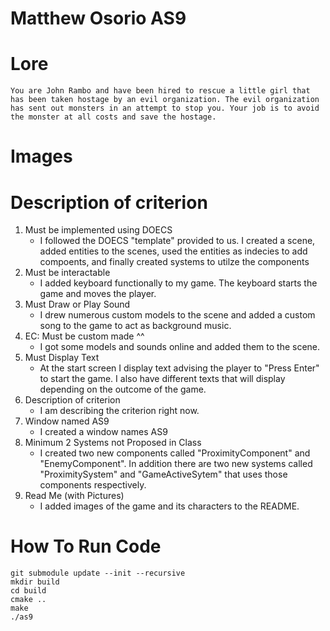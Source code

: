 # Matthew Osorio AS9

# Lore
    You are John Rambo and have been hired to rescue a little girl that has been taken hostage by an evil organization. The evil organization has sent out monsters in an attempt to stop you. Your job is to avoid the monster at all costs and save the hostage.

# Images

# Description of criterion 

1. Must be implemented using DOECS
    - I followed the DOECS "template" provided to us. I created a scene, added entities to the scenes, used the entities as indecies to add compoents, and finally created systems to utilze the components
2. Must be interactable
    - I added keyboard functionally to my game. The keyboard starts the game and moves the player.
3. Must Draw or Play Sound
    - I drew numerous custom models to the scene and added a custom song to the game to act as background music.
4. EC: Must be custom made ^^
    - I got some models and sounds online and added them to the scene.
5. Must Display Text
    - At the start screen I display text advising the player to "Press Enter" to start the game. I also have different texts that will display depending on the outcome of the game.
6. Description of criterion
    - I am describing the criterion right now.
7. Window named AS9
    - I created a window names AS9
8. Minimum 2 Systems not Proposed in Class
    - I created two new components called "ProximityComponent" and "EnemyComponent". In addition there are two new systems called "ProximitySystem" and "GameActiveSytem" that uses those components respectively.
9. Read Me (with Pictures)
    - I added images of the game and its characters to the README.

# How To Run Code

```
git submodule update --init --recursive
mkdir build
cd build
cmake ..
make
./as9
```